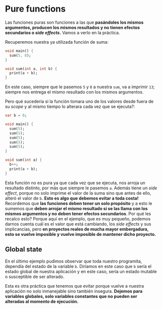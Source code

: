 # Pure functions

Las funciones puras son funciones a las que __pasándoles los mismos argumentos, producen los mismos resultados y no tienen efectos secundarios o _side effects_.__ Vamos a verlo en la práctica.

Recuperemos nuestra ya utilizada función de suma:

```dart
void main() {
  sum(5, 8);
}

void sum(int a, int b) {
  print(a + b);
}
```

En este caso, siempre que le pasemos `5` y `8` a nuestra `sum`, va a imprimir `13`; siempre nos entrega el mismo resultado con los mismos argumentos.

Pero qué sucedería si la función tomara uno de los valores desde fuera de su _scope_ y al mismo tiempo lo alterara cada vez que se ejecuta?:

```dart
var b = 0;

void main() {
  sum(5);
  sum(5);
  sum(5);
  sum(5);
  sum(5);
}

void sum(int a) {
  b++;
  print(a + b);
}
```

Esta función no es pura ya que cada vez que se ejecuta, nos arroja un resultado distinto, por más que siempre le pasemos `a`. Además tiene un _side effect_, porque no solo imprime el valor de la suma sino que antes de ello, alteró el valor de `b`. __Esto es algo que debemos evitar a toda costa!__ Recordemos que __las funciones deben tener un solo propósito__ y a esto le sumemos que __deben arrojar el mismo resultado si se las llama con los mismos argumentos y no deben tener efectos secundarios__. Por qué les recalco esto? Porque aquí en el ejemplo, que es muy pequeño, podemos darnos cuenta cuál es el valor que está cambiando, los _side effects_ y sus implicancias, pero __en proyectos reales de mucha mayor embergadura, esto se vuelve imposible y vuelve imposible de mantener dicho proyecto.__

## Global state

En el último ejemplo pudimos observar que toda nuestro programita, dependía del estado de la variable `b`. Diríamos en este caso que `b` sería el estado global de nuestra aplicación y en este caso, sería un estado mutable o susceptible de ser alterado.

Esta es otra práctica que tenemos que evitar porque vuelve a nuestra aplicación no solo inmanejable sino también insegura. __Dejemos para variables globales, solo variables constantes que no pueden ser alteradas al momento de ejecución.__
